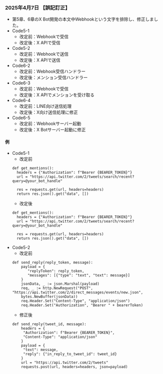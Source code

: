 ### 2025年4月7日 【誤記訂正】
- 第5章、6章のX Bot開発の本文中Webhookという文字を排除し、修正しました。
- Code5-1
  - 改定前：Webhookで受信
  - 改定後：X APIで受信
- Code5-2
  - 改定前：Webhookで送信
  - 改定後：X APIで送信
 - Code6-2
   - 改定前：Webhook受信ハンドラー
   - 改定後：メンション受信ハンドラー
 - Code6-3
   - 改定前：Webhookで受信 
   - 改定後：X APIでメンションを受け取る
 - Code6-4
   - 改定前：LINE向け送信処理 
   - 改定後：X向け送信処理に修正
 - Code6-5
   - 改定前：Webhookサーバー起動
   - 改定後：X Botサーバー起動に修正
#### 例
- Code5-1
  - 改定前
  ```
  def get_mentions():
    headers = {"Authorization": f"Bearer {BEARER_TOKEN}"}
    url = "https://api.twitter.com/2/tweets/search/recent?query=@your_bot_handle"
    
    res = requests.get(url, headers=headers)
    return res.json().get("data", [])
  ```
  - 改定後
  ```
  def get_mentions():
    headers = {"Authorization": f"Bearer {BEARER_TOKEN}"}
    url = "https://api.twitter.com/2/tweets/search/recent?query=@your_bot_handle"
    
    res = requests.get(url, headers=headers)
    return res.json().get("data", [])
  ```
 - Code5-2
   - 改定前
   ```
   def send_reply(reply_token, message):
       payload = {
          "replyToken": reply_token,
          "messages": [{"type": "text", "text": message}]
       }
       jsonData, _ := json.Marshal(payload)
       req, _ := http.NewRequest("POST", "https://api.twitter.com/2/direct_messages/events/new.json", 
       bytes.NewBuffer(jsonData))
       req.Header.Set("Content-Type", "application/json")
       req.Header.Set("Authorization", "Bearer " + bearerToken)
    ```
   - 修正後
   ```
   def send_reply(tweet_id, message):
       headers = {
        "Authorization": f"Bearer {BEARER_TOKEN}",
        "Content-Type": "application/json"
       }
       payload = {
        "text": message,
        "reply": {"in_reply_to_tweet_id": tweet_id}
       }
       url = "https://api.twitter.com/2/tweets"
       requests.post(url, headers=headers, json=payload)
    ```
